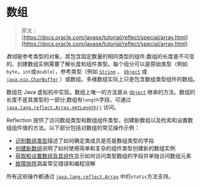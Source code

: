 # 数组

> 原文： [https://docs.oracle.com/javase/tutorial/reflect/special/array.html](https://docs.oracle.com/javase/tutorial/reflect/special/array.html)

*数组*是参考类型的对象，其包含固定数量的相同类型的组件;数组的长度是不可变的。创建数组实例需要了解长度和组件类型。每个组分可以是原始类型（例如`byte`，`int`或`double`），参考类型（例如 [`String`](https://docs.oracle.com/javase/8/docs/api/java/lang/String.html) ， [`Object`](https://docs.oracle.com/javase/8/docs/api/java/lang/Object.html) 或 [`java.nio.CharBuffer`](https://docs.oracle.com/javase/8/docs/api/java/nio/CharBuffer.html) ）或数组。多维数组实际上只是包含数组类型组件的数组。

数组在 Java 虚拟机中实现。数组上唯一的方法是从 [`Object`](https://docs.oracle.com/javase/8/docs/api/java/lang/Object.html) 继承的方法。数组的长度不是其类型的一部分;数组有`length`字段，可通过 [`java.lang.reflect.Array.getLength()`](https://docs.oracle.com/javase/8/docs/api/java/lang/reflect/Array.html#getLength-java.lang.Object-) 访问。

Reflection 提供了访问数组类型和数组组件类型，创建新数组以及检索和设置数组组件值的方法。以下部分包括对数组的常见操作示例：

*   [识别数组类型](arrayComponents.html)描述了如何确定类成员是否是数组类型的字段
*   [创建新数组](arrayInstance.html)说明了如何使用简单和复杂的组件类型创建新的数组实例
*   [获取和设置数组及其组件](arraySetGet.html)显示如何访问类型数组的字段并单独访问数组元素
*   [故障排除](arrayTrouble.html)涵盖常见错误和编程误解

所有这些操作都通过 [`java.lang.reflect.Array`](https://docs.oracle.com/javase/8/docs/api/java/lang/reflect/Array.html) 中的`static`方法支持。